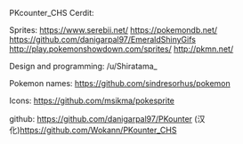 PKcounter_CHS
Cerdit:

Sprites:
	https://www.serebii.net/
	https://pokemondb.net/
	https://github.com/danigarpal97/EmeraldShinyGifs
	http://play.pokemonshowdown.com/sprites/
	http://pkmn.net/
	
Design and programming:
	/u/Shiratama_
	
Pokemon names:
	https://github.com/sindresorhus/pokemon
	
Icons:
	https://github.com/msikma/pokesprite

github:
	https://github.com/danigarpal97/PKounter
	(汉化)https://github.com/Wokann/PKounter_CHS
